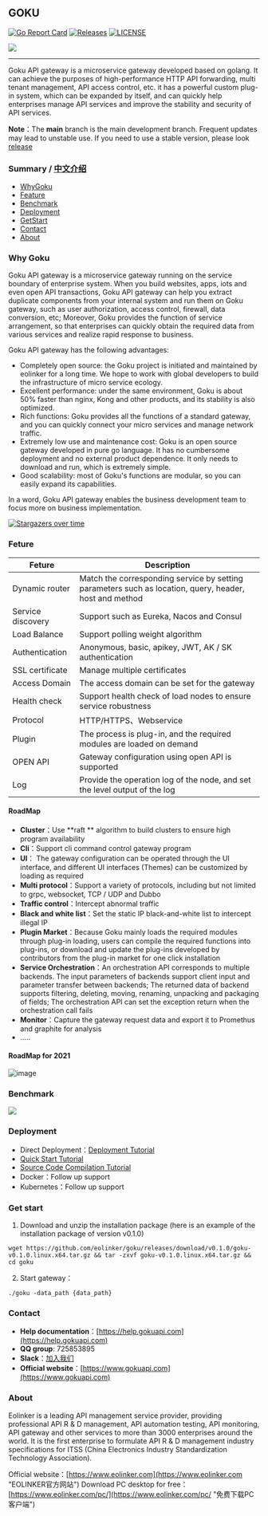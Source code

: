 ## GOKU

[![Go Report Card](https://goreportcard.com/badge/github.com/eolinker/goku)](https://goreportcard.com/report/github.com/eolinker/goku) [![Releases](https://img.shields.io/github/release/eolinker/goku/all.svg?style=flat-square)](https://github.com/eolinker/goku/releases) [![LICENSE](https://img.shields.io/github/license/eolinker/goku.svg?style=flat-square)](https://github.com/eolinker/goku/blob/main/LICENSE)

![](http://data.eolinker.com/course/ZjVKwg65f0af2f992b0ce0fcfd64d04da1696dcab3853ee.png)

------------

Goku API gateway is a microservice gateway developed based on golang. It can achieve the purposes of high-performance HTTP API forwarding, multi tenant management, API access control, etc. it has a powerful custom plug-in system, which can be expanded by itself, and can quickly help enterprises manage API services and improve the stability and security of API services.

**Note**：The **main** branch is the main development branch. Frequent updates may lead to unstable use. If you need to use a stable version, please look [release](https://github.com/eolinker/goku/releases)

### Summary / [中文介绍](https://github.com/eolinker/goku/blob/main/README_CN.md)

- [WhyGoku](#WhyGoku "Why Goku")
- [Feature](#Feature)
- [Benchmark](#Benchmark)
- [Deployment](#Deployment)
- [GetStart](#GetStart "Get Start")
- [Contact](#Contact)
- [About](#About)

### Why Goku

Goku API gateway is a microservice gateway running on the service boundary of enterprise system. When you build websites, apps, iots and even open API transactions, Goku API gateway can help you extract duplicate components from your internal system and run them on Goku gateway, such as user authorization, access control, firewall, data conversion, etc; Moreover, Goku provides the function of service arrangement, so that enterprises can quickly obtain the required data from various services and realize rapid response to business.

Goku API gateway has the following advantages:

- Completely open source: the Goku project is initiated and maintained by eolinker for a long time. We hope to work with global developers to build the infrastructure of micro service ecology.
- Excellent performance: under the same environment, Goku is about 50% faster than nginx, Kong and other products, and its stability is also optimized.
- Rich functions: Goku provides all the functions of a standard gateway, and you can quickly connect your micro services and manage network traffic.
- Extremely low use and maintenance cost: Goku is an open source gateway developed in pure go language. It has no cumbersome deployment and no external product dependence. It only needs to download and run, which is extremely simple.
- Good scalability: most of Goku's functions are modular, so you can easily expand its capabilities.

In a word, Goku API gateway enables the business development team to focus more on business implementation.

[![Stargazers over time](https://starchart.cc/eolinker/goku.svg)](#)

### Feture

| Feture            | Description                                                  |
| ----------------- | ------------------------------------------------------------ |
| Dynamic router    | Match the corresponding service by setting parameters such as location, query, header, host and method |
| Service discovery | Support such as Eureka, Nacos and Consul                     |
| Load Balance      | Support polling weight algorithm                             |
| Authentication    | Anonymous, basic, apikey, JWT, AK / SK authentication        |
| SSL certificate   | Manage multiple certificates                                 |
| Access Domain     | The access domain can be set for the gateway                 |
| Health check      | Support health check of load nodes to ensure service robustness |
| Protocol          | HTTP/HTTPS、Webservice                                       |
| Plugin            | The process is plug-in, and the required modules are loaded on demand |
| OPEN API          | Gateway configuration using open API is supported            |
| Log               | Provide the operation log of the node, and set the level output of the log |

#### RoadMap

- **Cluster**：Use **raft ** algorithm to build clusters to ensure high program availability
- **Cli**：Support cli command control gateway program
- **UI**： The gateway configuration can be operated through the UI interface, and different UI interfaces (Themes) can be customized by loading as required
- **Multi protocol**：Support a variety of protocols, including but not limited to grpc, websocket, TCP / UDP and Dubbo
- **Traffic control**：Intercept abnormal traffic
- **Black and white list**：Set the static IP black-and-white list to intercept illegal IP
- **Plugin Market**：Because Goku mainly loads the required modules through plug-in loading, users can compile the required functions into plug-ins, or download and update the plug-ins developed by contributors from the plug-in market for one click installation
- **Service Orchestration**：An orchestration API corresponds to multiple backends. The input parameters of backends support client input and parameter transfer between backends; The returned data of backend supports filtering, deleting, moving, renaming, unpacking and packaging of fields; The orchestration API can set the exception return when the orchestration call fails
- **Monitor**：Capture the gateway request data and export it to Promethus and graphite for analysis
- .....

#### RoadMap  for 2021

![image](https://user-images.githubusercontent.com/25589530/131605703-698222c6-42fb-4242-b47d-d962d949cdcf.png)

### Benchmark


![](http://data.eolinker.com/course/6Md3iDR8e64ebc99af18b628851c0b75a8a2061b4b26ff1.png)



### Deployment

* Direct Deployment：[Deployment Tutorial](https://help.gokuapi.com/?path=/quick/arrange)
* [Quick Start Tutorial](https://help.gokuapi.com/?path=/quick/quick_course)
* [Source Code Compilation Tutorial](https://help.gokuapi.com/?path=/quick/arrange)
* Docker：Follow up support
* Kubernetes：Follow up support

### Get start

1. Download and unzip the installation package (here is an example of the installation package of version v0.1.0)

```
wget https://github.com/eolinker/goku/releases/download/v0.1.0/goku-v0.1.0.linux.x64.tar.gz && tar -zxvf goku-v0.1.0.linux.x64.tar.gz && cd goku
```

2. Start gateway：

```
./goku -data_path {data_path}
```

### Contact

- **Help documentation**：[https://help.gokuapi.com](https://help.gokuapi.com)
- **QQ group**: 725853895
- **Slack**：[加入我们](https://join.slack.com/t/slack-zer6755/shared_invite/zt-u7wzqp1u-aNA0XK9Bdb3kOpN03jRmYQ)
- **Official website**：[https://www.gokuapi.com](https://www.gokuapi.com)

### About

Eolinker is a leading API management service provider, providing professional API R & D management, API automation testing, API monitoring, API gateway and other services to more than 3000 enterprises around the world. It is the first enterprise to formulate API R & D management industry specifications for ITSS (China Electronics Industry Standardization Technology Association).

Official website：[https://www.eolinker.com](https://www.eolinker.com "EOLINKER官方网站")
Download PC desktop for free：[https://www.eolinker.com/pc/](https://www.eolinker.com/pc/ "免费下载PC客户端")
